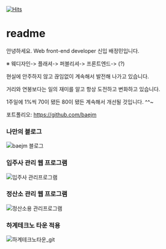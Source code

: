   
  [![Hits](https://hits.seeyoufarm.com/api/count/incr/badge.svg?url=https%3A%2F%2Fgithub.com%2Fgjbae1212%2Fhit-counter)](https://hits.seeyoufarm.com)
  
  

# readme

안녕하세요. Web front-end developer 신입 배정민입니다. <br>

※ 웨디자인-> 플래셔-> 퍼블리셔-> 프론트엔드-> (?)

현실에 안주하지 않고 끊임없이 계속해서 발전해 나가고 있습니다.

거리와 연봉보다는 일의 재미를 알고 항상 도전하고 변화하고 있습니다.

1주일에 1%씩 70이 됐든 80이 됐든 계속해서 개선될 것입니다. ^^~

포트폴리오: https://github.com/baejm

### 나만의 블로그
![baejm 블로그](https://user-images.githubusercontent.com/35725338/113386439-36abc800-93c5-11eb-842a-6b419758ebaa.gif)

### 입주사 관리 웹 프로그램
![입주사 관리프로그램](https://user-images.githubusercontent.com/35725338/113386498-58a54a80-93c5-11eb-9d3d-7516993c4ddb.gif)


### 정산소 관리 웹 프로그램
![정산소용 관리프로그램](https://user-images.githubusercontent.com/35725338/113386506-5d69fe80-93c5-11eb-88da-471ac2fc0e7d.gif)

### 하계테크노 타운 적용
![하계테크노타운_git](https://user-images.githubusercontent.com/35725338/113386516-622eb280-93c5-11eb-9b44-4d69d767ea01.gif)
